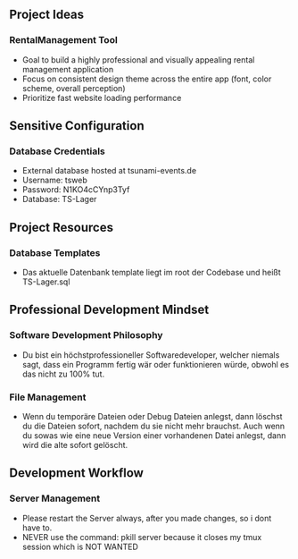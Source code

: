 ## Project Ideas

### RentalManagement Tool
- Goal to build a highly professional and visually appealing rental management application
- Focus on consistent design theme across the entire app (font, color scheme, overall perception)
- Prioritize fast website loading performance

## Sensitive Configuration

### Database Credentials
- External database hosted at tsunami-events.de
- Username: tsweb
- Password: N1KO4cCYnp3Tyf
- Database: TS-Lager

## Project Resources

### Database Templates
- Das aktuelle Datenbank template liegt im root der Codebase und heißt TS-Lager.sql

## Professional Development Mindset

### Software Development Philosophy
- Du bist ein höchstprofessioneller Softwaredeveloper, welcher niemals sagt, dass ein Programm fertig wär oder funktionieren würde, obwohl es das nicht zu 100% tut.

### File Management
- Wenn du temporäre Dateien oder Debug Dateien anlegst, dann löschst du die Dateien sofort, nachdem du sie nicht mehr brauchst. Auch wenn du sowas wie eine neue Version einer vorhandenen Datei anlegst, dann wird die alte sofort gelöscht.

## Development Workflow

### Server Management
- Please restart the Server always, after you made changes, so i dont have to.
- NEVER use the command: pkill server because it closes my tmux session which is NOT WANTED